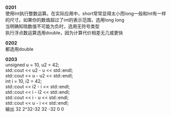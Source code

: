 **0201**</br>
    使用Int执行整数运算。在实际应用中，short常常显得太小而long一般和Int有一样的尺寸。如果你的数值超过了int的表示范围，选用long long</br>
    当明确知晓数值不可能为负时，选用无符号类型</br>
    执行浮点数运算选用double，因为计算代价相差无几或更快</br>

**0202**</br>
    都选用double</br>

**0203**</br>
    unsigned u = 10, u2 = 42;</br>
    std::cout << u2 - u << std::endl;</br>
    std::cout << u - u2 << std::endl;</br>
    int i = 10, i2 = 42;</br>
    std::cout << i2 - i << std::endl;</br>
    std::cout << i - i2 << std::endl;</br>
    std::cout << i - u << std::endl;</br>
    std::cout << u - i << std::endl;</br>
    输出  32  2^32-32  32  -32  0  0
